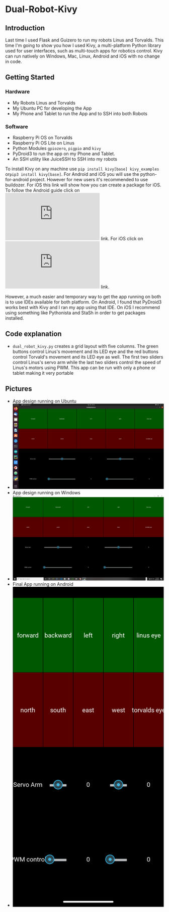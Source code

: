 # Dual-Robot-Kivy

## Introduction

Last time I used Flask and Guizero to run my robots Linus and Torvalds. This time I'm going to show you how I used Kivy, a multi-platform Python library used for user interfaces, such as multi-touch apps for robotics control. Kivy can run natively on Windows, Mac, Linux, Android and iOS with no change in code. 

## Getting Started

### Hardware

* My Robots Linus and Torvalds
* My Ubuntu PC for developing the App
* My Phone and Tablet to run the App and to SSH into both Robots

### Software

* Raspberry Pi OS on Torvalds
* Raspberry Pi OS Lite on Linus
* Python Modules `gpiozero`, `pigpio` and `kivy`
* PyDroid3 to run the app on my Phone and Tablet.
* An SSH utility like JuiceSSH to SSH into my robots

To install Kivy on any machine use `pip install kivy[base] kivy_examples` or`pip3 install kivy[base]`. For Android and iOS you will use the python-for-android project. However for new users it's recommended to use buildozer. For iOS this link will show how you can create a package for iOS. To follow the Android guide click on ![this](https://kivy.org/doc/stable/guide/android.html) link. For iOS click on ![this](https://kivy.org/doc/stable/guide/packaging-ios.html) link.

However, a much easier and temporary way to get the app running on both is to use IDEs available for both platform. On Android, I found that PyDroid3 works best with Kivy and I ran my app using that IDE. On iOS I recommend using something like Pythonista and StaSh in order to get packages installed. 

## Code explanation

* `dual_robot_kivy.py` creates a grid layout with five columns. The green buttons control Linus's movement and its LED eye and the red buttons control Torvald's movement and its LED eye as well. The first two sliders control Linus's servo arm while the last two sliders control the speed of Linus's motors using PWM. This app can be run with only a phone or tablet making it very portable

## Pictures

* App design running on Ubuntu
* ![Ubuntu](https://github.com/sentairanger/Dual-Robot-Kivy/blob/main/Screenshot%20from%202021-04-28%2018-16-52.png)
* App design running on Windows
* ![Windows](https://github.com/sentairanger/Dual-Robot-Kivy/blob/main/2021-04-29.png)
* Final App running on Android
* ![Android](https://github.com/sentairanger/Dual-Robot-Kivy/blob/main/Screenshot_20210428-155135.png)


